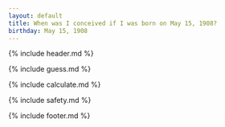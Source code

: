```yaml
---
layout: default
title: When was I conceived if I was born on May 15, 1908?
birthday: May 15, 1908
---
```


{% include header.md %}

{% include guess.md %}

{% include calculate.md %}

{% include safety.md %}

{% include footer.md %}



